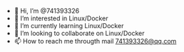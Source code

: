 - 👋 Hi, I’m @741393326
- 👀 I’m interested in Linux/Docker
- 🌱 I’m currently learning Linux/Docker
- 💞️ I’m looking to collaborate on Linux/Docker
- 📫 How to reach me througth mail 741393326@qq.com

<!---
741393326/741393326 is a ✨ special ✨ repository because its `README.md` (this file) appears on your GitHub profile.
You can click the Preview link to take a look at your changes.
--->
